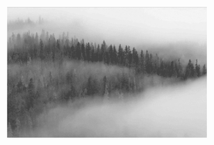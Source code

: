 <p align="center">
  <img width="460" height="300" src=https://github.com/realTobby/realTobby/blob/master/mistyforest.gif>
</p>
